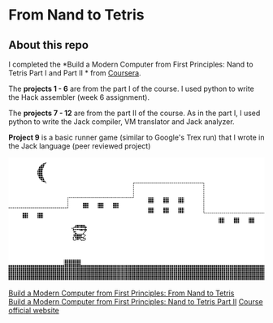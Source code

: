 # From Nand to Tetris
## About this repo
I completed the *Build a Modern Computer from First Principles: Nand to Tetris Part I and Part II * from [Coursera](https://www.coursera.org).

The **projects 1 - 6** are from the part I of the course. I used python to write the Hack assembler (week 6 assignment).

The **projects 7 - 12** are from the part II of the course. As in the part I, I used python to write the Jack compiler, VM translator and Jack analyzer.

**Project 9** is a basic runner game (similar to Google's Trex run) that I wrote in the Jack language (peer reviewed project)


![Screenshot](projects/09/project9/source/Screenshot.png)


[Build a Modern Computer from First Principles: From Nand to Tetris](https://www.coursera.org/learn/build-a-computer)  
[Build a Modern Computer from First Principles: Nand to Tetris Part II](https://www.coursera.org/learn/nand2tetris2)
[Course official website](https://www.nand2tetris.org/)
